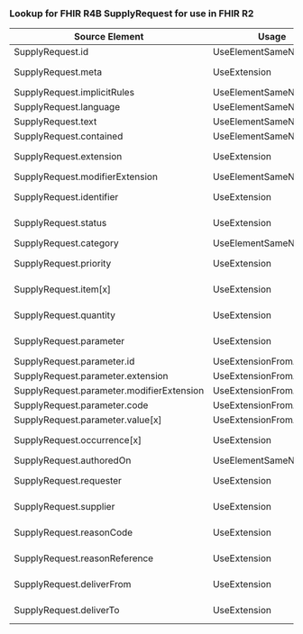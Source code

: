 ### Lookup for FHIR R4B SupplyRequest for use in FHIR R2

| Source Element | Usage | Target |
| -------------- | ----- | ------ |
| SupplyRequest.id | UseElementSameName | SupplyRequest.id |
| SupplyRequest.meta | UseExtension | http://hl7.org/fhir/4.3/StructureDefinition/extension-SupplyRequest.meta |
| SupplyRequest.implicitRules | UseElementSameName | SupplyRequest.implicitRules |
| SupplyRequest.language | UseElementSameName | SupplyRequest.language |
| SupplyRequest.text | UseElementSameName | SupplyRequest.text |
| SupplyRequest.contained | UseElementSameName | SupplyRequest.contained |
| SupplyRequest.extension | UseExtension | http://hl7.org/fhir/4.3/StructureDefinition/extension-SupplyRequest.extension |
| SupplyRequest.modifierExtension | UseElementSameName | SupplyRequest.modifierExtension |
| SupplyRequest.identifier | UseExtension | http://hl7.org/fhir/4.3/StructureDefinition/extension-SupplyRequest.identifier |
| SupplyRequest.status | UseExtension | http://hl7.org/fhir/4.3/StructureDefinition/extension-SupplyRequest.status |
| SupplyRequest.category | UseElementSameName | SupplyRequest.kind |
| SupplyRequest.priority | UseExtension | http://hl7.org/fhir/4.3/StructureDefinition/extension-SupplyRequest.priority |
| SupplyRequest.item[x] | UseExtension | http://hl7.org/fhir/4.3/StructureDefinition/extension-SupplyRequest.item |
| SupplyRequest.quantity | UseExtension | http://hl7.org/fhir/4.3/StructureDefinition/extension-SupplyRequest.quantity |
| SupplyRequest.parameter | UseExtension | http://hl7.org/fhir/4.3/StructureDefinition/extension-SupplyRequest.parameter |
| SupplyRequest.parameter.id | UseExtensionFromAncestor | - |
| SupplyRequest.parameter.extension | UseExtensionFromAncestor | - |
| SupplyRequest.parameter.modifierExtension | UseExtensionFromAncestor | - |
| SupplyRequest.parameter.code | UseExtensionFromAncestor | - |
| SupplyRequest.parameter.value[x] | UseExtensionFromAncestor | - |
| SupplyRequest.occurrence[x] | UseExtension | http://hl7.org/fhir/4.3/StructureDefinition/extension-SupplyRequest.occurrence |
| SupplyRequest.authoredOn | UseElementSameName | SupplyRequest.date |
| SupplyRequest.requester | UseExtension | http://hl7.org/fhir/4.3/StructureDefinition/extension-SupplyRequest.requester |
| SupplyRequest.supplier | UseExtension | http://hl7.org/fhir/4.3/StructureDefinition/extension-SupplyRequest.supplier |
| SupplyRequest.reasonCode | UseExtension | http://hl7.org/fhir/4.3/StructureDefinition/extension-SupplyRequest.reasonCode |
| SupplyRequest.reasonReference | UseExtension | http://hl7.org/fhir/4.3/StructureDefinition/extension-SupplyRequest.reasonReference |
| SupplyRequest.deliverFrom | UseExtension | http://hl7.org/fhir/4.3/StructureDefinition/extension-SupplyRequest.deliverFrom |
| SupplyRequest.deliverTo | UseExtension | http://hl7.org/fhir/4.3/StructureDefinition/extension-SupplyRequest.deliverTo |
